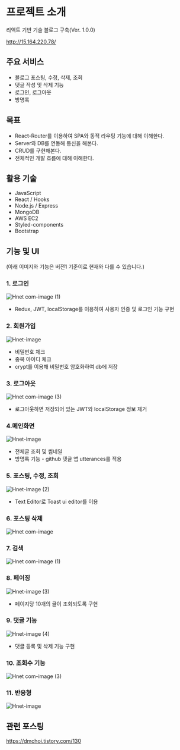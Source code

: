 # 프로젝트 소개
리액트 기반 기술 블로그 구축(Ver. 1.0.0)

http://15.164.220.78/

## 주요 서비스
* 블로그 포스팅, 수정, 삭제, 조회
* 댓글 작성 및 삭제 기능
* 로그인, 로그아웃
* 방명록


## 목표
* React-Router를 이용하여 SPA와 동적 라우팅 기능에 대해 이해한다. 
* Server와 DB를 연동해 통신을 해본다.
* CRUD를 구현해본다.
* 전체적인 개발 흐름에 대해 이해한다.


## 활용 기술
* JavaScript
* React / Hooks
* Node.js / Express
* MongoDB
* AWS EC2
* Styled-components
* Bootstrap


## 기능 및 UI
(아래 이미지와 기능은 버전1 기준이로 현재와 다를 수 있습니다.)
### 1. 로그인 

![Hnet com-image (1)](https://user-images.githubusercontent.com/76215166/134780138-9fb1c129-116d-4fd4-91a5-94b294e9e313.gif)

* Redux, JWT, localStorage를 이용하여 사용자 인증 및 로그인 기능 구현

### 2. 회원가입

![Hnet-image](https://user-images.githubusercontent.com/76215166/134780381-ee633cff-b08d-4ed3-9c48-20b5f30e53be.gif)

* 비밀번호 체크
* 중복 아이디 체크
* crypt를 이용해 비밀번호 암호화하여 db에 저장 

### 3. 로그아웃

![Hnet com-image (3)](https://user-images.githubusercontent.com/76215166/134780523-a348809c-748f-448e-9074-dd03391b77d4.gif)

* 로그아웃하면 저장되어 있는 JWT와 localStorage 정보 제거


### 4.메인화면


![Hnet-image](https://user-images.githubusercontent.com/76215166/134780599-a32e0c9e-b1bc-4a3e-bb35-ac038eee337f.gif)

* 전체글 조회 및 썸네일
* 방명록 기능 - github 댓글 앱 utterances를 적용

### 5. 포스팅, 수정, 조회

![Hnet-image (2)](https://user-images.githubusercontent.com/76215166/134780990-d5e3da43-663a-436e-b8e4-29a29f9ba560.gif)

* Text Editor로 Toast ui editor를 이용

### 6. 포스팅 삭제

![Hnet com-image](https://user-images.githubusercontent.com/76215166/134781127-276acece-d8fd-4ae3-849a-d764d6ad79c7.gif)

### 7.  검색

![Hnet com-image (1)](https://user-images.githubusercontent.com/76215166/134781197-85423890-19dd-4bf7-9030-65321171f62e.gif)

### 8. 페이징

![Hnet-image (3)](https://user-images.githubusercontent.com/76215166/134781352-7dfd189c-aecc-46f1-94b2-8b3bd385a31b.gif)

* 페이지당 10개의 글이 조회되도록 구현


### 9. 댓글 기능

![Hnet-image (4)](https://user-images.githubusercontent.com/76215166/134781555-e90b7de9-5de7-46cc-ba83-2d587d2c808a.gif)

* 댓글 등록 및 삭제 기능 구현

### 10. 조회수 기능

![Hnet com-image (3)](https://user-images.githubusercontent.com/76215166/134781639-c5574668-270f-4b77-8ca0-20561f2e56fb.gif)


### 11. 반응형 

![Hnet-image](https://user-images.githubusercontent.com/76215166/134816302-a0ca3c1e-df44-4fc2-8798-c9858bac0ba8.gif)


## 관련 포스팅

https://dmchoi.tistory.com/130
